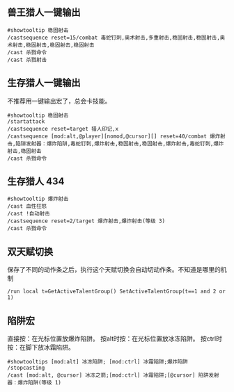 ## 兽王猎人一键输出

```
#showtooltip 稳固射击
/castsequence reset=15/combat 毒蛇钉刺,奥术射击,多重射击,稳固射击,稳固射击,奥术射击,稳固射击,稳固射击,稳固射击
/cast 杀戮命令
/cast 杀戮射击
```


## 生存猎人一键输出

不推荐用一键输出宏了，总会卡技能。

```
#showtooltip 稳固射击
/startattack
/castsequence reset=target 猎人印记,x
/castsequence [mod:alt,@player][nomod,@cursor][] reset=40/combat 爆炸射击,陷阱发射器：爆炸陷阱,毒蛇钉刺,爆炸射击,稳固射击,稳固射击,爆炸射击,毒蛇钉刺,爆炸射击,稳固射击
/cast 杀戮命令
```

## 生存猎人 434

```
#showtooltip 爆炸射击
/cast 血性狂怒
/cast !自动射击
/castsequence reset=2/target 爆炸射击,爆炸射击(等级 3)
/cast 杀戮命令
```


## 双天赋切换

保存了不同的动作条之后，执行这个天赋切换会自动切动作条。不知道是哪里的机制

```
/run local t=GetActiveTalentGroup() SetActiveTalentGroup(t==1 and 2 or 1)
```

## 陷阱宏

直接按：在光标位置放爆炸陷阱。
按alt时按：在光标位置放冰冻陷阱。
按ctrl时按：在脚下放冰霜陷阱。

```
#showtooltips [mod:alt] 冰冻陷阱; [mod:ctrl] 冰霜陷阱;爆炸陷阱
/stopcasting
/cast [mod:alt, @cursor] 冰冻之箭;[mod:ctrl] 冰霜陷阱;[@cursor] 陷阱发射器：爆炸陷阱(等级 1)
```
